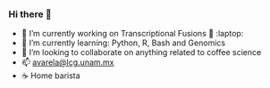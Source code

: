 ### Hi there 👋

- 🔭 I’m currently working on Transcriptional Fusions :dna: :laptop:
- 🌱 I’m currently learning: Python, R, Bash and Genomics 
- 👯 I’m looking to collaborate on anything related to coffee science 
- 📫 avarela@lcg.unam.mx
- :coffee: Home barista
<!--
**avarela6630/avarela6630** is a ✨ _special_ ✨ repository because its `README.md` (this file) appears on your GitHub profile.

Here are some ideas to get you started:

- 🔭 I’m currently working on Transcriptional Fusions
- 🌱 I’m currently learning: Python, R, Bash and Genomics 
- 👯 I’m looking to collaborate on anything related to coffee science 
- 🤔 I’m looking for help with ..
- 💬 Ask me about ...
- 📫 avarela@lcg.unam.mx
- 😄 Pronouns: ...
- ⚡ Home barista 
-->
